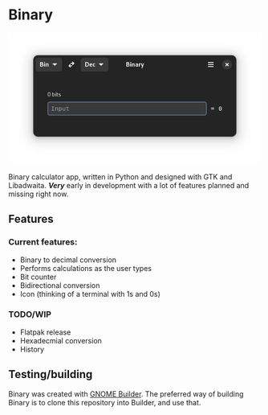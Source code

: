 # Binary

![Image of Binary](img/binary-screenshot.png)

Binary calculator app, written in Python and designed with GTK and Libadwaita. ***Very*** early in development with a lot of features planned and missing right now.

## Features
### Current features:
- Binary to decimal conversion
- Performs calculations as the user types 
- Bit counter
- Bidirectional conversion
- Icon (thinking of a terminal with 1s and 0s)

### TODO/WIP
- Flatpak release
- Hexadecmial conversion
- History
  
## Testing/building
Binary was created with [GNOME Builder](https://apps.gnome.org/en-GB/Builder/). The preferred way of building Binary is to clone this repository into Builder, and use that.
